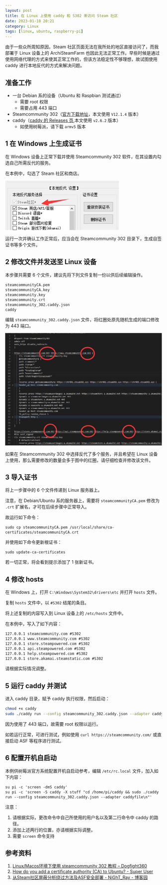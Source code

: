 ```yaml
---
layout: post
title: 在 Linux 上使用 caddy 和 S302 来访问 Steam 社区
date: 2023-01-18 20:21
category: Linux
tags: [linux, ubuntu, raspberry-pi]
---
```


由于一些众所周知原因，Steam 社区页面无法在我所处的地区直接访问了，而我部署于 Linux 设备上的 ArchiSteamFarm 也因此无法正常工作。早些时候是通过使用网络代理的方式来使其正常工作的，但该方法稳定性不够理想，故试图使用 caddy 进行本地反代的方式来解决问题。

## 准备工作

- 一台 Debian 系的设备（Ubuntu 和 Raspbian 测试通过）
  - 需要 root 权限
  - 需要占用 443 端口
- Steamcommunity 302（[官方下载地址](https://www.dogfight360.com/blog/686/)，本文使用 `V12.1.4` 版本）
- caddy（[caddy 的 Releases 页](https://github.com/caddyserver/caddy/releases/),本文使用 `v2.6.2` 版本）
  - 如使用树莓派，请下载 `armv5` 版本

## 1 在 Windows 上生成证书

在 Windows 设备上正常下载并使用 Steamcommunity 302 软件，在其设置内勾选自己所需反代的服务。

在本例中，勾选了 Steam 社区和商店。

![](../assets/2023/20230118-001.png)

运行一次并确认工作正常后，应当会在 Steamcommunity 302 目录下，生成自签证书等多个文件。

## 2 修改文件并发送至 Linux 设备

本步骤共需要 6 个文件，建议先将下列文件复制一份以供后续编辑操作。

```
steamcommunityCA.pem
steamcommunityCA.key
steamcommunity.key
steamcommunity.crt
steamcommunity_302.caddy.json
caddy
```

编辑 `steamcommunity_302.caddy.json` 文件，将红圈处原先随机生成的端口修改为 443 端口。

![](../assets/2023/20230118-002.png)

如果在 Steamcommunity 302 中选择反代了多个服务，并且希望在 Linux 设备上使用，那么需要修改的数量会多于图中的红圈，请仔细检查并修改该文件。

## 3 导入证书

将上一步骤中的 6 个文件传递到 Linux 服务器上。

注意，在 Debian/Ubuntu 系的服务器上，需要将 `steamcommunityCA.pem` 修改为 `.crt` 扩展名，才可在后续步骤中正常导入。

故运行如下命令：

```
sudo cp steamcommunityCA.pem /usr/local/share/ca-certificates/steamcommunityCA.crt
```

并使用如下命令更新根证书：

```
sudo update-ca-certificates
```

若一切正常，将会看到提示添加了 1 张新证书。

## 4 修改 hosts

在 Windows 上，打开 `C:\Windows\System32\drivers\etc` 并打开 `hosts` 文件。

复制 `hosts` 文件中，以 `#S302` 结尾的条目。

将上述复制的内容写入到 Linux 设备上的 `/etc/hosts` 文件中。

在本例中，写入了如下内容：

```
127.0.0.1 steamcommunity.com #S302
127.0.0.1 www.steamcommunity.com #S302
127.0.0.1 store.steampowered.com #S302
127.0.0.1 api.steampowered.com #S302
127.0.0.1 help.steampowered.com #S302
127.0.0.1 store.akamai.steamstatic.com #S302
```

请根据实际情况调整。

## 5 运行 caddy 并测试

进入 caddy 目录，赋予 caddy 执行权限，然后启动：

```sh
chmod +x caddy
sudo ./caddy run --config steamcommunity_302.caddy.json --adapter caddyfile
```

因为使用了 443 端口，故需要 root 权限以运行。

如若运行正常，可进行测试，例如使用 `curl https://steamcommunity.com/` 或直接启动 ASF 等程序进行测试。

## 6 配置开机自启动

本例供树莓派官方系统配置开机自启动参考，编辑 `/etc/rc.local` 文件，加入如下内容：

```
su pi -c 'screen -dmS caddy'
su pi -c 'screen -S caddy -X stuff "cd /home/pi/caddy && sudo ./caddy run --config steamcommunity_302.caddy.json --adapter caddyfile\n"'
```

注意：
1. 请根据实际，更改命令中自己所使用的用户名以及第二行命令中 caddy 的路径。
1. 添加上述两行的位置，亦请根据实际调整。
1. 需要 `screen` 命令支持

## 参考资料

1. [Linux/Macos环境下使用 steamcommunity 302 教程 – Dogfight360](https://www.dogfight360.com/blog/2319/)
1. [How do you add a certificate authority (CA) to Ubuntu? - Super User](https://superuser.com/questions/437330/how-do-you-add-a-certificate-authority-ca-to-ubuntu)
1. [从Steam社区屏蔽分析绕过方法及ASF安全部署 - NiGhT_Ray - 博客园](https://www.cnblogs.com/night-ray/articles/15964334.html)